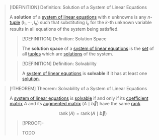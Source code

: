 >[!DEFINITION] Definition: Solution of a System of Linear Equations
>
>A **solution** of a [system of linear equations](System%20of%20Linear%20Equations.md) with $n$ unknowns is any $n$-[tuple](../../../Set%20Theory/Tuples.md) $(l_1, \cdots, l_n)$ such that substituting $l_k$ for the $k$-th unknown variable results in all equations of the system being satisfied.
>
>>[!DEFINITION] Definition: Solution Space
>>
>>The **solution space** of a [system of linear equations](System%20of%20Linear%20Equations.md) is the [set](../../../Set%20Theory/Sets.md) of all [tuples](../../../Set%20Theory/Tuples.md) which are [solutions](Solvability%20of%20a%20System%20of%20Linear%20Equations.md) of the system.
>>
>
>>[!DEFINITION] Definition: Solvability
>>
>>A [system of linear equations](System%20of%20Linear%20Equations.md) is **solvable** if it has at least one [solution](Solvability%20of%20a%20System%20of%20Linear%20Equations.md).
>>
>

>[!THEOREM] Theorem: Solvability of a System of Linear Equations
>
>A [system of linear equations](System%20of%20Linear%20Equations.md) is [solvable](Solvability%20of%20a%20System%20of%20Linear%20Equations.md) if and only if its [coefficient matrix](Coefficient%20Matrix.md) $A$ and its [augmented matrix](Augmented%20Matrix.md) $(A\mid \vec{b})$ have the same [rank](Rank.md).
>
>$$
>\operatorname{rank}(A) = \operatorname{rank}(A\mid\vec{b})
>$$
>
>>[!PROOF]-
>>
>>TODO
>>
>